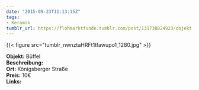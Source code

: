 ```yaml
---
date: "2015-09-23T11:13:15Z"
tags:
- Keramik
tumblr_url: https://flohmarktfunde.tumblr.com/post/131738824923/objekt-b%C3%BCffel-beschreibung-lorem-ipsum-ort
---
```

 {{< figure src="tumblr_nwnztaHRFt1tfawupo1_1280.jpg" >}}  

**Objekt:** Büffel  
**Beschreibung:**   
**Ort:** Königsberger Straße  
**Preis:** 10€  
**Links:** 
